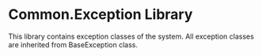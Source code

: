 ﻿# Common.Exception Library

This library contains exception classes of the system. All exception classes are inherited from BaseException class.